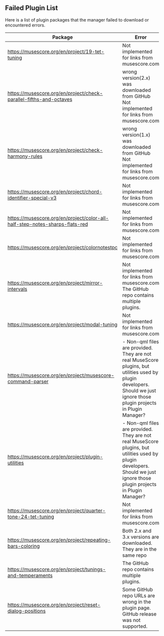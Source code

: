 ## Failed Plugin List

Here is a list of plugin packages that the manager failed to download or encountered errors.

| Package                                                      | Error                                                        |
| ------------------------------------------------------------ | ------------------------------------------------------------ |
| <https://musescore.org/en/project/19-tet-tuning>             | Not implemented for links from musescore.com                 |
| <https://musescore.org/en/project/check-parallel-fifths-and-octaves> | wrong version(2.x) was downloaded from GitHub<br />Not implemented for links from musescore.com |
| https://musescore.org/en/project/check-harmony-rules         | wrong version(1.x) was downloaded from GitHub<br />Not implemented for links from musescore.com |
| <https://musescore.org/en/project/chord-identifier-special-v3> | Not implemented for links from musescore.com                 |
| <https://musescore.org/en/project/color-all-half-step-notes-sharps-flats-red> | Not implemented for links from musescore.com                 |
| <https://musescore.org/en/project/colornotestpc>             | Not implemented for links from musescore.com                 |
| <https://musescore.org/en/project/mirror-intervals>          | Not implemented for links from musescore.com<br />The GitHub repo contains multiple plugins. |
| <https://musescore.org/en/project/modal-tuning>              | Not implemented for links from musescore.com                 |
| <https://musescore.org/en/project/musescore-command-parser>  | - Non-qml files are provided. They are not real MuseScore plugins, but utilities used by plugin developers. Should we just ignore those plugin projects in Plugin Manager?<br /> |
| <https://musescore.org/en/project/plugin-utilities>          | - Non-qml files are provided. They are not real MuseScore plugins, but utilities used by plugin developers. Should we just ignore those plugin projects in Plugin Manager?<br /> |
| <https://musescore.org/en/project/quarter-tone-24-tet-tuning> | Not implemented for links from musescore.com                 |
| <https://musescore.org/en/project/repeating-bars-coloring>   | Both 2.x and 3.x versions are downloaded. They are in the same repo |
| <https://musescore.org/en/project/tunings-and-temperaments>  | The GitHub repo contains multiple plugins.                   |
| <https://musescore.org/en/project/reset-dialog-positions>    | Some GitHub repo URLs are wrong in the plugin page. GitHub release was not supported. |

